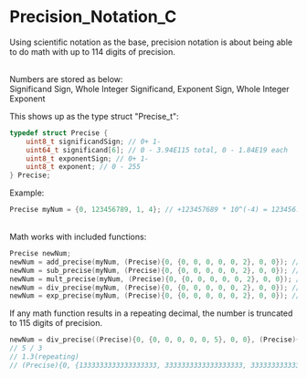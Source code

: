 # Precision_Notation_C
Using scientific notation as the base, precision notation is about being able to do math with up to 114 digits of precision.

\
Numbers are stored as below:\
Significand Sign, Whole Integer Significand, Exponent Sign, Whole Integer Exponent

This shows up as the type struct "Precise_t":
```C
typedef struct Precise {
    uint8_t significandSign; // 0+ 1-
    uint64_t significand[6]; // 0 - 3.94E115 total, 0 - 1.84E19 each
    uint8_t exponentSign; // 0+ 1-
    uint8_t exponent; // 0 - 255
} Precise;
```

Example:
```C
Precise myNum = {0, 123456789, 1, 4}; // +123457689 * 10^(-4) = 123456.789
```

\
Math works with included functions:
```C
Precise newNum;
newNum = add_precise(myNum, (Precise){0, {0, 0, 0, 0, 0, 2}, 0, 0}); // 123456.789 + 2 = 123458.789
newNum = sub_precise(myNum, (Precise){0, {0, 0, 0, 0, 0, 2}, 0, 0}); // 123456.789 - 2 = 123454.789
newNum = mult_precise(myNum, (Precise){0, {0, 0, 0, 0, 0, 2}, 0, 0}); // 123456.789 * 2 = 246913.578
newNum = div_precise(myNum, (Precise){0, {0, 0, 0, 0, 0, 2}, 0, 0}); // 123456.789 / 2 = 61728.3945
newNum = exp_precise(myNum, (Precise){0, {0, 0, 0, 0, 0, 2}, 0, 0}); // 123456.789 ^ 2 = 15241578750.190521
```

If any math function results in a repeating decimal, the number is truncated to 115 digits of precision.
```C
newNum = div_precise((Precise){0, {0, 0, 0, 0, 0, 5}, 0, 0}, (Precise){0, {0, 0, 0, 0, 0, 3}, 0, 0});
// 5 / 3
// 1.3(repeating)
// (Precise){0, {1333333333333333333, 3333333333333333333, 3333333333333333333, 3333333333333333333, 3333333333333333333, 3333333333333333333}, 1, 113}
```

